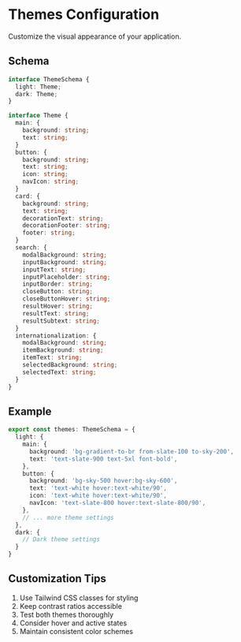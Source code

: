 # Themes Configuration

Customize the visual appearance of your application.

## Schema

```ts
interface ThemeSchema {
  light: Theme;
  dark: Theme;
}

interface Theme {
  main: {
    background: string;
    text: string;
  }
  button: {
    background: string;
    text: string;
    icon: string;
    navIcon: string;
  }
  card: {
    background: string;
    text: string;
    decorationText: string;
    decorationFooter: string;
    footer: string;
  }
  search: {
    modalBackground: string;
    inputBackground: string;
    inputText: string;
    inputPlaceholder: string;
    inputBorder: string;
    closeButton: string;
    closeButtonHover: string;
    resultHover: string;
    resultText: string;
    resultSubtext: string;
  }
  internationalization: {
    modalBackground: string;
    itemBackground: string;
    itemText: string;
    selectedBackground: string;
    selectedText: string;
  }
}
```

## Example

```ts
export const themes: ThemeSchema = {
  light: {
    main: {
      background: 'bg-gradient-to-br from-slate-100 to-sky-200',
      text: 'text-slate-900 text-5xl font-bold',
    },
    button: {
      background: 'bg-sky-500 hover:bg-sky-600',
      text: 'text-white hover:text-white/90',
      icon: 'text-white hover:text-white/90',
      navIcon: 'text-slate-800 hover:text-slate-800/90',
    },
    // ... more theme settings
  },
  dark: {
    // Dark theme settings
  }
}
```

## Customization Tips

1. Use Tailwind CSS classes for styling
2. Keep contrast ratios accessible
3. Test both themes thoroughly
4. Consider hover and active states
5. Maintain consistent color schemes